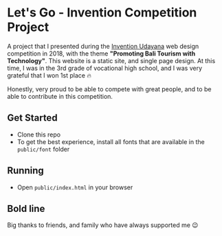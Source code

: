 # Let's Go - Invention Competition Project
A project that I presented during the [Invention Udayana](https://www.invention-udayana.com/) web design competition in 2018, with the theme **"Promoting Bali Tourism with Technology"**. This website is a static site, and single page design. At this time, I was in the 3rd grade of vocational high school, and I was very grateful that I won 1st place 🔥

Honestly, very proud to be able to compete with great people, and to be able to contribute in this competition.

## Get Started
 - Clone this repo
 - To get the best experience, install all fonts that are available in the `public/font` folder

## Running
  - Open `public/index.html` in your browser
  
## Bold line
 Big thanks to friends, and family who have always supported me 😉
